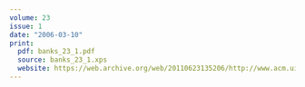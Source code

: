 ```yaml
---
volume: 23
issue: 1
date: "2006-03-10"
print:
  pdf: banks_23_1.pdf
  source: banks_23_1.xps
  website: https://web.archive.org/web/20110623135206/http://www.acm.uiuc.edu/banks/23/1/
---
```

